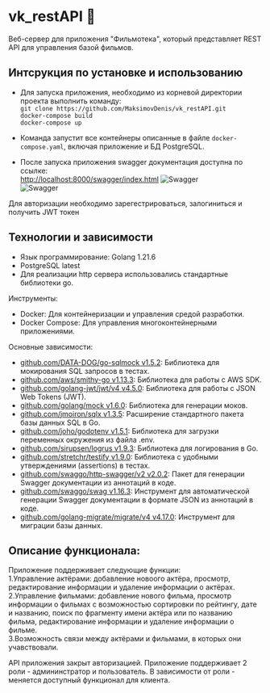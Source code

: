 # vk_restAPI 🚀

Веб-сервер для приложения "Фильмотека", который представляет REST API для управления базой фильмов.

## Интсрукция по установке и использованию
- Для запуска приложения, необходимо из корневой директории проекта выполнить команду:  
`git clone https://github.com/MaksimovDenis/vk_restAPI.git`  
`docker-compose build`  
`docker-compose up`  
- Команда запустит все контейнеры описанные в файле `docker-compose.yaml`, включая приложение и БД PostgreSQL.

- После запуска приложения swagger документация доступна по ссылке:  
[http://localhost:8000/swagger/index.html](URL)
![Swagger](https://github.com/MaksimovDenis/vk_restAPI/assets/44647373/c1c63b72-ce61-4d3a-bef5-350eef336253)  
![Swagger](https://github.com/MaksimovDenis/vk_restAPI/assets/44647373/30023cdc-9d6b-4b19-8c66-7c8ba2a31a8d)    

Для авторизации необходимо зарегестрироваться, залогиниться и получить JWT токен  

## Технологии и зависимости
- Язык программирование: Golang 1.21.6  
- PostgreSQL latest  
- Для реализации http сервера использовались стандартные библиотеки go.  

Инструменты:
- Docker: Для контейнеризации и управления средой разработки.  
- Docker Compose: Для управления многоконтейнерными приложениями.
  
Основные зависимости:
- [github.com/DATA-DOG/go-sqlmock v1.5.2](https://github.com/DATA-DOG/go-sqlmock): Библиотека для мокирования SQL запросов в тестах.
- [github.com/aws/smithy-go v1.13.3](https://github.com/aws/smithy-go): Библиотека для работы с AWS SDK.
- [github.com/golang-jwt/jwt/v4 v4.5.0](https://github.com/golang-jwt/jwt): Библиотека для работы с JSON Web Tokens (JWT).
- [github.com/golang/mock v1.6.0](https://github.com/golang/mock): Библиотека для генерации моков.
- [github.com/jmoiron/sqlx v1.3.5](https://github.com/jmoiron/sqlx): Расширение стандартного пакета базы данных SQL в Go.
- [github.com/joho/godotenv v1.5.1](https://github.com/joho/godotenv): Библиотека для загрузки переменных окружения из файла .env.
- [github.com/sirupsen/logrus v1.9.3](https://github.com/sirupsen/logrus): Библиотека для логирования в Go.
- [github.com/stretchr/testify v1.9.0](https://github.com/stretchr/testify): Библиотека с удобными утверждениями (assertions) в тестах.
- [github.com/swaggo/http-swagger/v2 v2.0.2](https://github.com/swaggo/http-swagger): Пакет для генерации Swagger документации из аннотаций в коде.
- [github.com/swaggo/swag v1.16.3](https://github.com/swaggo/swag): Инструмент для автоматической генерации Swagger документации в формате JSON из аннотаций в коде.
- [github.com/golang-migrate/migrate/v4 v4.17.0](https://github.com/golang-migrate/migrate): Инструмент для миграции базы данных.

## Описание функционала:
Приложение поддерживает следующие функции:  
1.Управление актёрами: добавление новоого актёра, просмотр, редактирование информации и удаление информации о актёрах.  
2.Управление фильмами: добавление нового фильма, просмотр информации о фильмах с возможностью сортировки по рейтингу, дате и названию, поиск по фрагменту имени актёра или по названию фильма, редактирование информации и удаление информации о фильме.  
3.Возможность связи между актёрами и фильмами, в которых они учавствовали.   

API приложения закрыт авторизацией. 
Приложение поддерживает 2 роли - админинстратор и пользователь. В зависимости от роли - меняется доступный функционал для клиента. 


